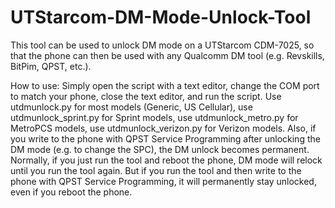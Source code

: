 # UTStarcom-DM-Mode-Unlock-Tool
This tool can be used to unlock DM mode on a UTStarcom CDM-7025, so that the phone can then be used with any Qualcomm DM tool (e.g. Revskills, BitPim, QPST, etc.).

How to use: Simply open the script with a text editor, change the COM port to match your phone, close the text editor, and run the script. Use utdmunlock.py for most models (Generic, US Cellular), use utdmunlock_sprint.py for Sprint models, use utdmunlock_metro.py for MetroPCS models, use utdmunlock_verizon.py for Verizon models. Also, if you write to the phone with QPST Service Programming after unlocking the DM mode (e.g. to change the SPC), the DM unlock becomes permanent. Normally, if you just run the tool and reboot the phone, DM mode will relock until you run the tool again. But if you run the tool and then write to the phone with QPST Service Programming, it will permanently stay unlocked, even if you reboot the phone.
